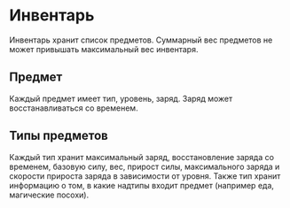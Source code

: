 # Инвентарь
Инвентарь хранит список предметов. Суммарный вес предметов не может привышать максимальный вес инвентаря.

## Предмет
Каждый предмет имеет тип, уровень, заряд.
Заряд может восстанавливаться со временем.

## Типы предметов
Каждый тип хранит максимальный заряд, восстановление заряда со временем, базовую силу, вес, прирост силы, максимального заряда и скорости прироста заряда в зависимости от уровня. Также тип хранит информацию о том, в какие надтипы входит предмет (например еда, магические посохи).
